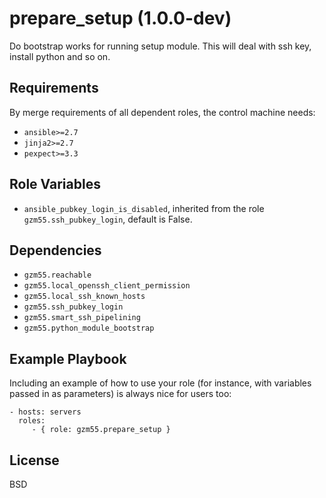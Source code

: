 prepare_setup (1.0.0-dev)
=========================

Do bootstrap works for running setup module. This will deal with ssh key, install python and so on.

Requirements
------------

By merge requirements of all dependent roles, the control machine needs:

- `ansible>=2.7`
- `jinja2>=2.7`
- `pexpect>=3.3`

Role Variables
--------------

- `ansible_pubkey_login_is_disabled`, inherited from the role `gzm55.ssh_pubkey_login`, default is False.

Dependencies
------------

- `gzm55.reachable`
- `gzm55.local_openssh_client_permission`
- `gzm55.local_ssh_known_hosts`
- `gzm55.ssh_pubkey_login`
- `gzm55.smart_ssh_pipelining`
- `gzm55.python_module_bootstrap`

Example Playbook
----------------

Including an example of how to use your role (for instance, with variables passed in as parameters) is always nice for users too:

    - hosts: servers
      roles:
         - { role: gzm55.prepare_setup }

License
-------

BSD
